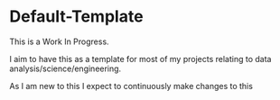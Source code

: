 # Default-Template

This is a Work In Progress.

I aim to have this as a template for most of my projects relating to data analysis/science/engineering.

As I am new to this I expect to continuously make changes to this
